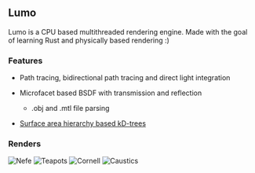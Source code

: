 ## Lumo
Lumo is a CPU based multithreaded rendering engine. Made with the goal of learning Rust and physically based rendering :)

### Features
* Path tracing, bidirectional path tracing and direct light integration
* Microfacet based BSDF with transmission and reflection

    * .obj and .mtl file parsing
* [Surface area hierarchy based kD-trees](https://www.irisa.fr/prive/kadi/Sujets_CTR/kadi/Kadi_sujet2_article_Kdtree.pdf)

### Renders
![Nefe](https://img.karppinen.xyz/nefertiti_040.png)
![Teapots](https://img.karppinen.xyz/cute_040.png)
![Cornell](https://img.karppinen.xyz/cornell_040.png)
![Caustics](https://img.karppinen.xyz/caustics_040.png)
